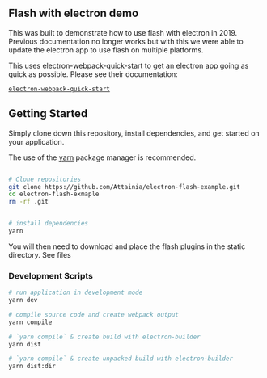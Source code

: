 ## Flash with electron demo
This was built to demonstrate how to use flash with electron in 2019. Previous documentation no longer works but with this we were able to update the electron app to use flash on multiple platforms. 

This uses electron-webpack-quick-start to get an electron app going as quick as possible. Please see their documentation: 

 [`electron-webpack-quick-start`](https://github.com/electron-userland/electron-webpack-quick-start)

## Getting Started
Simply clone down this repository, install dependencies, and get started on your application.

The use of the [yarn](https://yarnpkg.com/) package manager is recommended.

```bash

# Clone repositories
git clone https://github.com/Attainia/electron-flash-example.git
cd electron-flash-exmaple
rm -rf .git


# install dependencies
yarn
```
You will then need to download and place the flash plugins in the static directory. See files 


### Development Scripts

```bash
# run application in development mode
yarn dev

# compile source code and create webpack output
yarn compile

# `yarn compile` & create build with electron-builder
yarn dist

# `yarn compile` & create unpacked build with electron-builder
yarn dist:dir
```

